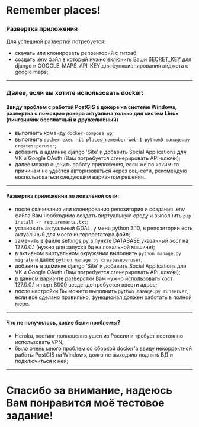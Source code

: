 # Remember places!

### Развертка приложения
Для успешной развертки потребуется:
- скачать или клонировать репозиторий с гитхаб;
- создать .env файл в который нужно включить Ваши SECRET_KEY для django и GOOGLE_MAPS_API_KEY для функционирования виджета с google maps;
---
### Далее, если вы хотите использовать docker:
#### Ввиду проблем с работой PostGIS в докере на системе Windows, развертка с помощью докера актуальна только для систем Linux (пингвинчик бесплатный и дружелюбный)
- выполнить команду `docker-compose up`;
- выполнить `docker exec -it places_remember-web-1 python3 manage.py createsuperuser`;
- добавить в админке django 'Site' и добавить Social Applications для VK и Google OAuth (Вам потребуется сгенерировать API-ключи);
- далее можно оценить работу приложения, если же по каким-то причинам не удаётся авторизоваться через соц-сети, рекомендую воспользоваться следующим вариантом решения.
---
#### Развертка приложения по локальной сети:
- после скачивания или клонирования репозитория и создания .env файла Вам необходимо создать виртуальную среду и выполнить `pip install -r requirements.txt`;
- установить актуальный GDAL, у меня python 3.10, в репозитории есть актуальный для моего интерпретатора файл;
- заменить в файле settings.py в пункте DATABASE указанный хост на 127.0.0.1 (нужно для запуска бд на локальной машине);
- в активном виртуальном окружении выполнить `python manage.py migrate` и далее `python manage.py createsuperuser`;
- добавить в админке django 'Site' и добавить Social Applications для VK и Google OAuth (Вам потребуется сгенерировать API-ключи);
- в данном варианте разверстки Вам нужно использовать хост 127.0.0.1 и порт 8000 везде где требуется ввести адрес;
- после настройки Вы можете выполнить `python manage.py runserver`, если всё сделано правильно, функционал должен работать в полной мере.
---
#### Что не получилось, какие были проблемы?
- Heroku, хостинг полноценно ушел из России и требует постоянно использовать VPN;
- было очень много проблем со сборкой docker'a ввиду некорректной работы PostGIS на Windows, долго не выходило поднять БД и подключиться к ней;
---
# Спасибо за внимание, надеюсь Вам понравится моё тестовое задание!
